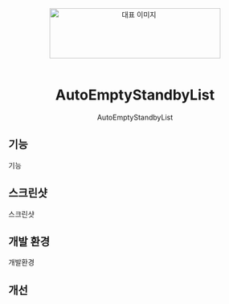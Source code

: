 <div align="center">
<img src="https://upload.wikimedia.org/wikipedia/commons/c/c2/GitHub_Invertocat_Logo.svg" alt="대표 이미지" width="340"  height="100" />
<br/ >
<br/ >

# AutoEmptyStandbyList
AutoEmptyStandbyList
</div>

## 기능
기능


## 스크린샷
스크린샷

## 개발 환경
개발환경

## 개선
